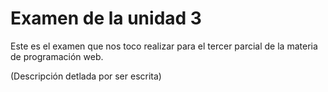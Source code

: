 # Examen de la unidad 3
Este es el examen que nos toco realizar para el tercer parcial de la materia de programación web.

(Descripción detlada por ser escrita)